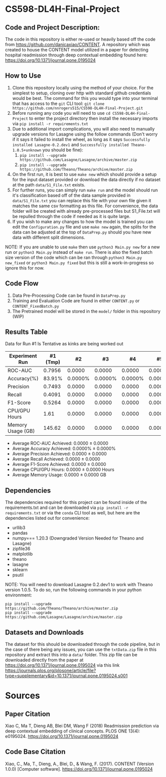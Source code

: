 # CS598-DL4H-Final-Project

## Code and Project Description:
The code in this repository is either re-used or heavily based off the code from https://github.com/danicaxiao/CONTENT. A repository which was created to house the CONTENT model utilized in a paper for detecting hospital readmission through deep contextual embedding found here: https://doi.org/10.1371/journal.pone.0195024

## How to Use

1. Clone this repository locally using the method of your choice. For the simplest to setup, cloning over http with standard github credentials would be best. The command for this you would type into your terminal that has access to the `git` CLI tool: `git clone https://github.com/nnrogers515/CS598-DL4H-Final-Project.git`
2. Before running any code you will need to use `cd CS598-DL4H-Final-Project` to enter the project directory then install the necessary imports via `pip install -r requirements.txt`
3. Due to additional import complications, you will also need to manually upgrade versions for Lasagne using the follow commands (Don't worry if it says it failed to install the wheel, as long as it says `Successfully installed Lasagne-0.2.dev1` and `Successfully installed Theano-1.0.5+unknown` you should be fine):
   1. `pip install --upgrade https://github.com/Lasagne/Lasagne/archive/master.zip`
   2. `pip install --upgrade https://github.com/Theano/Theano/archive/master.zip`
4. On the first run, it is best to use `make new` which should provide a setup for the input dataset provided or download the data directly if no dataset at the path `data/S1_File.txt` exists.
5. For further runs, you can simply run `make run` and the model should run it's classification based off of the data sample provided in `data/S1_File.txt` you can replace this file with your own file given it matches the same csv formatting as this file. For convenience, the data folder will be created with already pre-processed files but S1_File.txt will be repulled through the code if needed as it is quite large.
6. If you wish to make any changes to how the model is trained you can edit the `Configuration.py` file and use `make new` again, the splits for the data can be adjusted at the top of `DataPrep.py` should you have new data with different split dimensions.

NOTE: If you are unable to use `make` then use `python3 Main.py new` for a new run or `python3 Main.py` instead of `make run`. There is also the fixed batch size version of the code which can be ran through `python3 Main.py new_fixed` or `python3 Main.py fixed` but this is still a work-in-progress so ignore this for now.

## Code Flow

1. Data Pre-Processing Code can be found in `DataPrep.py`
2. Training and Evaluation Code are found in either `CONTENT.py` or `CONTENT_FixedBatch.py`
3. The Pretrained model will be stored in the `model/` folder in this repository (WIP)

## Results Table

Data for Run #1 Is Tentative as kinks are being worked out

| Experiment Run      |  #1 (Tmp)  |     #2     |     #3     |     #4     |     #5     |     #6     |     #7     |     #8     |     #9     |     #10    |
| ------------------- | ---------- | ---------- | ---------- | ---------- | ---------- | ---------- | ---------- | ---------- | ---------- | ---------- |
| ROC-AUC             | 0.7956     | 0.0000     | 0.0000     | 0.0000     | 0.0000     | 0.0000     | 0.0000     | 0.0000     | 0.0000     | 0.0000     |
| Accuracy(%)         | 83.91%     | 0.0000%    | 0.0000%    | 0.0000%    | 0.0000%    | 0.0000%    | 0.0000%    | 0.0000%    | 0.0000%    | 0.0000%    |
| Precision           | 0.7493     | 0.0000     | 0.0000     | 0.0000     | 0.0000     | 0.0000     | 0.0000     | 0.0000     | 0.0000     | 0.0000     |
| Recall              | 0.4091     | 0.0000     | 0.0000     | 0.0000     | 0.0000     | 0.0000     | 0.0000     | 0.0000     | 0.0000     | 0.0000     |
| F1-Score            | 0.5264     | 0.0000     | 0.0000     | 0.0000     | 0.0000     | 0.0000     | 0.0000     | 0.0000     | 0.0000     | 0.0000     |
| CPU/GPU Hours       | 1.61       | 0.0000     | 0.0000     | 0.0000     | 0.0000     | 0.0000     | 0.0000     | 0.0000     | 0.0000     | 0.0000     |
| Memory Usage (GB)   | 145.62     | 0.0000     | 0.0000     | 0.0000     | 0.0000     | 0.0000     | 0.0000     | 0.0000     | 0.0000     | 0.0000     |

- Average ROC-AUC Achieved: 0.0000 ± 0.0000
- Average Accuracy Achieved: 0.0000% ± 0.0000%
- Average Precision Achieved: 0.0000 ± 0.0000
- Average Recall Achieved: 0.0000 ± 0.0000
- Average F1-Score Achieved: 0.0000 ± 0.0000
- Average CPU/GPU Hours: 0.0000 ± 0.0000 Hours
- Average Memory Usage: 0.0000 ± 0.0000 GB
## Dependencies

The dependencies required for this project can be found inside of the requirements.txt and can be downloaded via `pip install -r requirements.txt` or via the `conda` CLI tool as well, but here are the dependencies listed out for convenience:

- urllib3
- pandas
- numpy=== 1.20.3 (Downgraded Version Needed for Theano and Lasagne)
- zipfile36
- matplotlib
- theano
- lasagne
- sklearn
- psutil

NOTE: You will need to download Lasagne 0.2.dev1 to work with Theano version 1.0.5. To do so, run the following commands in your python environment:

```
pip install --upgrade https://github.com/Theano/Theano/archive/master.zip
pip install --upgrade https://github.com/Lasagne/Lasagne/archive/master.zip
```


## Datasets and Downloads

The dataset for this should be downloaded through the code pipeline, but in the case of there being any issues, you can use the `txtData.zip` file in this repository and extract this into a `data/` folder. This zip file can be downloaded directly from the paper at https://doi.org/10.1371/journal.pone.0195024 via this link https://journals.plos.org/plosone/article/file?type=supplementary&id=10.1371/journal.pone.0195024.s001

# Sources

## Paper Citation
Xiao C, Ma T, Dieng AB, Blei DM, Wang F (2018) Readmission prediction via deep contextual embedding of clinical concepts. PLOS ONE 13(4): e0195024. https://doi.org/10.1371/journal.pone.0195024

## Code Base Citation

Xiao, C., Ma, T., Dieng, A., Blei, D., & Wang, F. (2017). CONTENT (Version 1.0.0) [Computer software]. https://doi.org/10.1371/journal.pone.0195024
